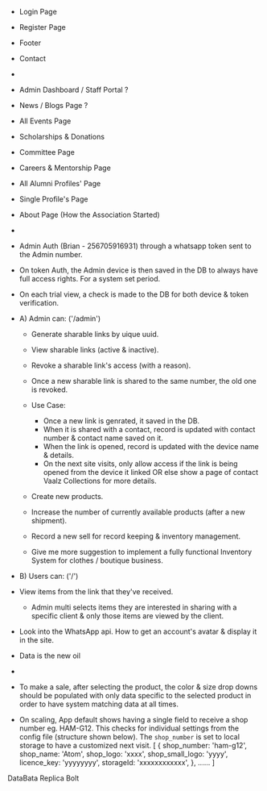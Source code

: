  - Login Page
 - Register Page
 - Footer
 - Contact
 - 


 - Admin Dashboard / Staff Portal ?
 - News / Blogs Page ?
 - All Events Page
 - Scholarships & Donations
 - Committee Page
 - Careers & Mentorship Page
 - All Alumni Profiles' Page
 - Single Profile's Page
 - About Page (How the Association Started)
 - 


 - Admin Auth (Brian - 256705916931) through a whatsapp token sent to the Admin number.
 - On token Auth, the Admin device is then saved in the DB to always have full access rights. For a system set period.
 - On each trial view, a check is made to the DB for both device & token verification.
 - A) Admin can: ('/admin')
    - Generate sharable links by uique uuid.
    - View sharable links (active & inactive).
    - Revoke a sharable link's access (with a reason).
    - Once a new sharable link is shared to the same number, the old one is revoked.
    - Use Case:
        - Once a new link is genrated, it saved in the DB.
        - When it is shared with a contact, record is updated with contact number & contact name saved on it.
        - When the link is opened, record is updated with the device name & details.
        - On the next site visits, only allow access if the link is being opened from the device it linked OR else show a page of contact Vaalz Collections for more details.

    - Create new products.
    - Increase the number of currently available products (after a new shipment).
    - Record a new sell for record keeping & inventory management.
    - Give me more suggestion to implement a fully functional Inventory System for clothes / boutique business.

 - B) Users can: ('/')
 - View items from the link that they've received.
    - Admin multi selects items they are interested in sharing with a specific client & only those items are viewed by the client.
 - Look into the WhatsApp api. How to get an account's avatar & display it in the site.
 - Data is the new oil
 - 


 - To make a sale, after selecting the product, the color & size drop downs should be populated with only data specific to the selected product in order to have system matching data at all times.
 - On scaling, App default shows having a single field to receive a shop number eg. HAM-G12. This checks for individual settings from the config file (structure shown below). The `shop_number` is set to local storage to have a customized next visit.
  [
   {
   shop_number: 'ham-g12',
   shop_name: 'Atom',
   shop_logo: 'xxxx',
   shop_small_logo: 'yyyy',
   licence_key: 'yyyyyyyy',
   storageId: 'xxxxxxxxxxxx',
  },
  ......
  ]


DataBata Replica Bolt
